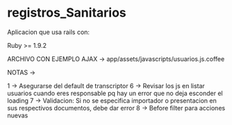 registros_Sanitarios
====================
Aplicacion que usa rails con:

Ruby >= 1.9.2


ARCHIVO CON EJEMPLO AJAX -> app/assets/javascripts/usuarios.js.coffee

NOTAS ->

1 -> Asegurarse del default de transcriptor
6 -> Revisar los js en listar usuarios cuando eres responsable pq hay un error que no deja esconder el loading
7 -> Validacion: Si no se especifica importador o presentacion en sus respectivos documentos, debe dar error
8 -> Before filter para acciones nuevas
